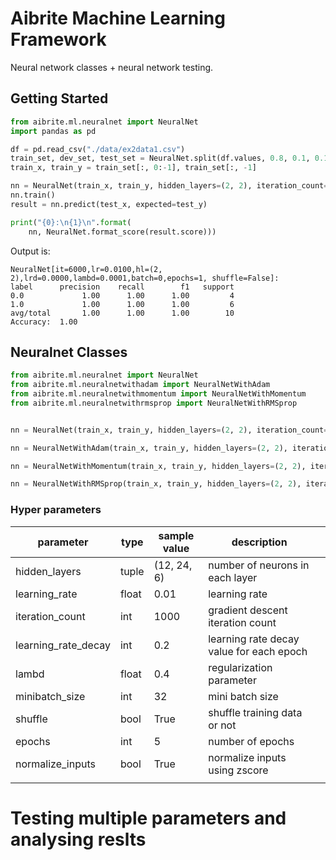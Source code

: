 # Aibrite Machine Learning Framework 
Neural network classes + neural network testing.

## Getting Started
```python
from aibrite.ml.neuralnet import NeuralNet
import pandas as pd

df = pd.read_csv("./data/ex2data1.csv")
train_set, dev_set, test_set = NeuralNet.split(df.values, 0.8, 0.1, 0.1)
train_x, train_y = train_set[:, 0:-1], train_set[:, -1]

nn = NeuralNet(train_x, train_y, hidden_layers=(2, 2), iteration_count=6000)
nn.train()
result = nn.predict(test_x, expected=test_y)

print("{0}:\n{1}\n".format(
    nn, NeuralNet.format_score(result.score)))
```
Output is:
```none
NeuralNet[it=6000,lr=0.0100,hl=(2, 2),lrd=0.0000,lambd=0.0001,batch=0,epochs=1, shuffle=False]:
label      precision    recall        f1   support
0.0             1.00      1.00      1.00         4
1.0             1.00      1.00      1.00         6
avg/total       1.00      1.00      1.00        10
Accuracy:  1.00
```

## Neuralnet Classes
```python
from aibrite.ml.neuralnet import NeuralNet
from aibrite.ml.neuralnetwithadam import NeuralNetWithAdam
from aibrite.ml.neuralnetwithmomentum import NeuralNetWithMomentum
from aibrite.ml.neuralnetwithrmsprop import NeuralNetWithRMSprop


nn = NeuralNet(train_x, train_y, hidden_layers=(2, 2), iteration_count=6000)

nn = NeuralNetWithAdam(train_x, train_y, hidden_layers=(2, 2), iteration_count=6000, beta1=0.9, beta2=0.99)

nn = NeuralNetWithMomentum(train_x, train_y, hidden_layers=(2, 2), iteration_count=6000, beta=0.9)

nn = NeuralNetWithRMSprop(train_x, train_y, hidden_layers=(2, 2), iteration_count=6000, beta=0.9, epsilon=0.00000001)
```
### Hyper parameters

| parameter           | type  | sample value | description                              |     |
| ------------------- | ----- | ------------ | ---------------------------------------- | --- |
| hidden_layers       | tuple | (12, 24, 6)  | number of neurons in each layer          |     |
| learning_rate       | float | 0.01         | learning rate                            |     |
| iteration_count     | int   | 1000         | gradient descent iteration count         |     |
| learning_rate_decay | int   | 0.2          | learning rate decay value for each epoch |     |
| lambd               | float | 0.4          | regularization parameter                 |     |
| minibatch_size      | int   | 32           | mini batch size                          |     |
| shuffle             | bool  | True         | shuffle training data or not             |     |
| epochs              | int   | 5            | number of epochs                         |     |
| normalize_inputs    | bool  | True         | normalize inputs using zscore            |     |
|                     |       |              |                                          |     |

# Testing multiple parameters and analysing reslts 